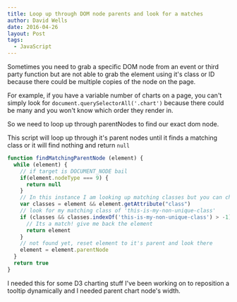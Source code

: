 ```yaml
---
title: Loop up through DOM node parents and look for a matches
author: David Wells
date: 2016-04-26
layout: Post
tags:
  - JavaScript
---
```


Sometimes you need to grab a specific DOM node from an event or third party function but are not able to grab the element using it's class or ID because there could be multiple copies of the node on the page.

For example, if you have a variable number of charts on a page, you can't simply look for `document.querySelectorAll('.chart')` because there could be many and you won't know which order they render in.

So we need to loop up through parentNodes to find our exact dom node.

This script will loop up through it's parent nodes until it finds a matching class or it will find nothing and return `null`

```js
function findMatchingParentNode (element) {
  while (element) {
    // if target is DOCUMENT_NODE bail
    if(element.nodeType === 9) {
      return null
    }
    // In this instance I am looking up matching classes but you can check for whatever
    var classes = element && element.getAttribute("class")
    // look for my matching class of 'this-is-my-non-unique-class'
    if (classes && classes.indexOf('this-is-my-non-unique-class') > -1) {
      // Its a match! give me back the element
      return element
    }
    // not found yet, reset element to it's parent and look there
    element = element.parentNode
  }
  return true
}
```

I needed this for some D3 charting stuff I've been working on to reposition a tooltip dynamically and I needed parent chart node's width.

